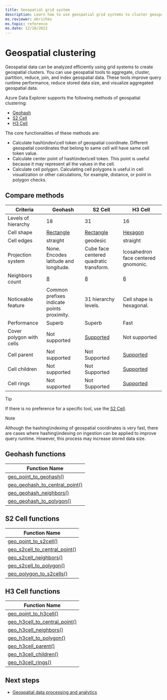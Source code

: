 ```yaml
---
title: Geospatial grid system
description: Learn how to use geospatial grid systems to cluster geospatial data.
ms.reviewer: mbrichko
ms.topic: reference
ms.date: 12/18/2022
---
```


# Geospatial clustering

Geospatial data can be analyzed efficiently using grid systems to create geospatial clusters. You can use geospatial tools to aggregate, cluster, partition, reduce, join, and index geospatial data. These tools improve query runtime performance, reduce stored data size, and visualize aggregated geospatial data.

Azure Data Explorer supports the following methods of geospatial clustering:

* [Geohash](https://en.wikipedia.org/wiki/Geohash)
* [S2 Cell](https://s2geometry.io/devguide/s2cell_hierarchy)
* [H3 Cell](https://eng.uber.com/h3/)

The core functionalities of these methods are:

* Calculate hash\index\cell token of geospatial coordinate. Different geospatial coordinates that belong to same cell will have same cell token value.
* Calculate center point of hash\index\cell token. This point is useful because it may represent all the values in the cell.
* Calculate cell polygon. Calculating cell polygons is useful in cell visualization or other calculations, for example, distance, or point in polygon checks.

## Compare methods

| Criteria | Geohash | S2 Cell | H3 Cell |
|---|---|---|---|
| Levels of hierarchy | 18 | 31 | 16 |
| Cell shape | [Rectangle](geo-geohash-to-polygon-function.md) | [Rectangle](geo-s2cell-to-polygon-function.md) |[Hexagon](geo-h3cell-to-polygon-function.md) |
| Cell edges | straight | geodesic | straight |
| Projection system | None. Encodes latitude and longitude. | Cube face centered quadratic transform. | Icosahedron face centered gnomonic. |
| Neighbors count | [8](geo-geohash-neighbors-function.md) | [8](geo-s2cell-neighbors-function.md) | [6](geo-h3cell-neighbors-function.md) |
| Noticeable feature | Common prefixes indicate points proximity. | 31 hierarchy levels. | Cell shape is hexagonal. |
| Performance | Superb | Superb | Fast |
| Cover polygon with cells | Not supported | [Supported](geo-polygon-to-s2cells-function.md) | Not supported |
| Cell parent | Not supported | Not Supported | [Supported](geo-h3cell-parent-function.md) |
| Cell children | Not supported | Not Supported | [Supported](geo-h3cell-children-function.md) |
| Cell rings | Not supported | Not Supported | [Supported](geo-h3cell-rings-function.md) |

> [!TIP]
> If there is no preference for a specific tool, use the [S2 Cell](#s2-cell-functions).

> [!NOTE]
> Although the hashing\indexing of geospatial coordinates is very fast, there are cases where hashing\indexing on ingestion can be applied to improve query runtime. However, this process may increase stored data size.

## Geohash functions

|Function Name|
|---|
|[geo_point_to_geohash()](geo-point-to-geohash-function.md)|
|[geo_geohash_to_central_point()](geo-geohash-to-central-point-function.md)|
|[geo_geohash_neighbors()](geo-geohash-neighbors-function.md)|
|[geo_geohash_to_polygon()](geo-geohash-to-polygon-function.md)|

## S2 Cell functions

|Function Name|
|---|
|[geo_point_to_s2cell()](geo-point-to-s2cell-function.md)|
|[geo_s2cell_to_central_point()](geo-s2cell-to-central-point-function.md)|
|[geo_s2cell_neighbors()](geo-s2cell-neighbors-function.md)|
|[geo_s2cell_to_polygon()](geo-s2cell-to-polygon-function.md)|
|[geo_polygon_to_s2cells()](geo-polygon-to-s2cells-function.md)|

## H3 Cell functions

|Function Name|
|---|
|[geo_point_to_h3cell()](geo-point-to-h3cell-function.md)|
|[geo_h3cell_to_central_point()](geo-h3cell-to-central-point-function.md)|
|[geo_h3cell_neighbors()](geo-h3cell-neighbors-function.md)|
|[geo_h3cell_to_polygon()](geo-h3cell-to-polygon-function.md)|
|[geo_h3cell_parent()](geo-h3cell-parent-function.md)|
|[geo_h3cell_children()](geo-h3cell-children-function.md)|
|[geo_h3cell_rings()](geo-h3cell-rings-function.md)|

## Next steps

* [Geospatial data processing and analytics](/azure/architecture/example-scenario/data/geospatial-data-processing-analytics-azure)
